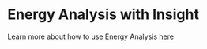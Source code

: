 # Energy Analysis with Insight

Learn more about how to use Energy Analysis [here](../building-the-farnsworth-house/part-ii/solar-and-energy-analysis.md)

